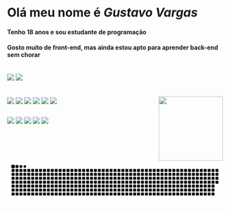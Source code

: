 # Olá meu nome é <strong><i>Gustavo Vargas</i></strong>
#### Tenho 18 anos e sou estudante de programação
#### Gosto muito de front-end, mas ainda estou apto para aprender back-end sem chorar
<br>

<div> 
<img height="165em" src="https://github-readme-stats.vercel.app/api?username=vargasgustavo&show_icons=true&theme=tokyonight" />
<img height="165em" src="https://github-readme-stats.vercel.app/api/top-langs/?username=vargasgustavo&layout=compact&langs_count=16&theme=tokyonight" />
</div>
                                                                                                                                                     
<br>

<div style="display: inline_block"><br>
<img align="center" src="https://cdn-icons-png.flaticon.com/512/732/732212.png" width="40px">
<img align="center" src="https://cdn-icons-png.flaticon.com/512/732/732190.png" width="40px">
<img align="center" src="https://cdn3.iconfinder.com/data/icons/logos-and-brands-adobe/512/267_Python-512.png" width="40px">
<img align="center" src="https://pcodinomebzero.neocities.org/Imagens/javascript1.png" width="40px">
<img align="center" src="https://icons-for-free.com/iconfiles/png/512/development+logo+mysql+icon-1320184807686758112.png" width="40px">
<img align="center" src="https://cdn-icons-png.flaticon.com/512/226/226777.png" width="40px">
<img align="right" src="https://i.picasion.com/pic92/127374154b7e8f434a7193d528e77170.gif" width="150px" height="150px">
</div>

##

<div>
<a href="https://www.linkedin.com/in/gustavo-neumann-959a14235" target="_blank"><img src="https://img.shields.io/badge/LinkedIn-0077B5?style=for-the-badge&logo=linkedin&logoColor=white" target="_blank"></a>
<a href="https://instagram.com/gustavo_neumannv" target="_blank"><img src="https://img.shields.io/badge/Instagram-E4405F?style=for-the-badge&logo=instagram&logoColor=white" target="_blank"></a>
<a href="" target="_blank"><img src="https://img.shields.io/badge/Twitter-1DA1F2?style=for-the-badge&logo=twitter&logoColor=white" target="_blank"></a>
<a href="https://discord.gg/dMweaNs6" target="_blank"><img src="https://img.shields.io/badge/Discord-7289DA?style=for-the-badge&logo=discord&logoColor=white" target="_blank"></a>
<a href="https://www.youtube.com/channel/UCy3ayeXvWHL1IV23ZTMHzBA" target="blank"><img src="https://img.shields.io/badge/YouTube-FF0000?style=for-the-badge&logo=youtube&logoColor=white" ><target="_blank"/a>
<div>

![Snake animation](https://github.com/ouvermax/ouvermax/blob/output/github-contribution-grid-snake.svg)
